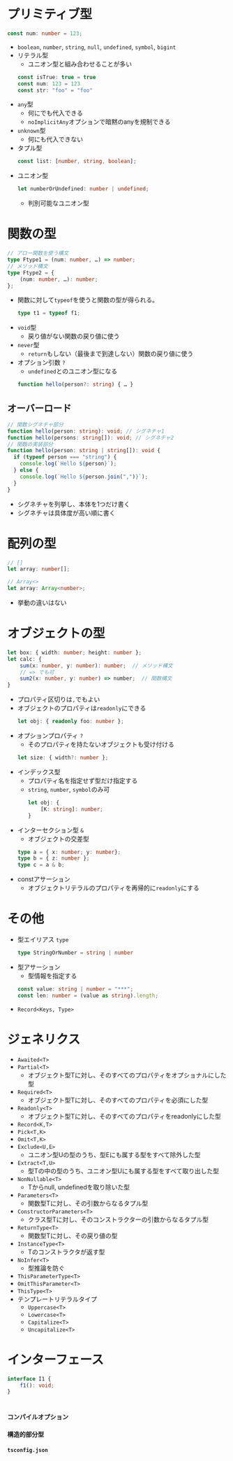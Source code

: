 # プリミティブ型
```ts
const num: number = 123;
```
- `boolean`, `number`, `string`, `null`, `undefined`, `symbol`, `bigint`
- リテラル型
  - ユニオン型と組み合わせることが多い
  ```ts
  const isTrue: true = true
  const num: 123 = 123
  const str: "foo" = "foo"
  ```
- `any`型
  - 何にでも代入できる
  - `noImplicitAny`オプションで暗黙のanyを規制できる
- `unknown`型
  - 何にも代入できない
- タプル型
  ```ts
  const list: [number, string, boolean];
  ```
- ユニオン型
  ```ts
  let numberOrUndefined: number | undefined;
  ```
  - 判別可能なユニオン型

# 関数の型
```ts
// アロー関数を使う構文
type Ftype1 = (num: number, …) => number;
// メソッド構文
type Ftype2 = {
    (num: number, …): number;
};
```
- 関数に対して`typeof`を使うと関数の型が得られる。
    ```ts
    type t1 = typeof f1;
    ```
- `void`型
  - 戻り値がない関数の戻り値に使う
- `never`型
  - `return`もしない（最後まで到達しない）関数の戻り値に使う
- オプション引数 `?`
  - `undefined`とのユニオン型になる
  ```ts
  function hello(person?: string) { … }
  ```

## オーバーロード
```ts
// 関数シグネチャ部分
function hello(person: string): void; // シグネチャ1
function hello(persons: string[]): void; // シグネチャ2
// 関数の実装部分
function hello(person: string | string[]): void {
  if (typeof person === "string") {
    console.log(`Hello ${person}`);
  } else {
    console.log(`Hello ${person.join(",")}`);
  }
}
```
- シグネチャを列挙し、本体を1つだけ書く
- シグネチャは具体度が高い順に書く

# 配列の型
```ts
// []
let array: number[];

// Array<>
let array: Array<number>;
```
- 挙動の違いはない

# オブジェクトの型
```ts
let box: { width: number; height: number };
let calc: {
    sum(x: number, y: number): number;  // メソッド構文
    // => でも可
    sum2(x: number, y: number) => number;  // 関数構文
}
```
- プロパティ区切りは`,`でもよい
- オブジェクトのプロパティは`readonly`にできる
    ```ts
    let obj: { readonly foo: number };
    ```
- オプションプロパティ `?`
    - そのプロパティを持たないオブジェクトも受け付ける
    ```ts
    let size: { width?: number };
    ```
- インデックス型
  - プロパティ名を指定せず型だけ指定する
  - `string`, `number`, `symbol`のみ可
    ```ts
    let obj: {
        [K: string]: number;
    }
    ```
- インターセクション型 `&`
  - オブジェクトの交差型
  ```ts
  type a = { x: number; y: number};
  type b = { z: number };
  type c = a & b;
  ```
- constアサーション
  - オブジェクトリテラルのプロパティを再帰的に`readonly`にする

# その他
- 型エイリアス `type`
  ```ts
  type StringOrNumber = string | number
  ```
- 型アサーション
  - 型情報を指定する
  ```ts
  const value: string | number = "***";
  const len: number = (value as string).length;
  ```
- `Record<Keys, Type>`


# ジェネリクス
- `Awaited<T>`
- `Partial<T>`
  - オブジェクト型Tに対し、そのすべてのプロパティをオプショナルにした型
- `Required<T>`
  - オブジェクト型Tに対し、そのすべてのプロパティを必須にした型
- `Readonly<T>`
  - オブジェクト型Tに対し、そのすべてのプロパティをreadonlyにした型
- `Record<K,T>`
- `Pick<T,K>`
- `Omit<T,K>`
- `Exclude<U,E>`
  - ユニオン型Uの型のうち、型Eにも属する型をすべて除外した型
- `Extract<T,U>`
  - 型Tの中の型のうち、ユニオン型Uにも属する型をすべて取り出した型
- `NonNullable<T>`
  - Tからnull, undefinedを取り除いた型
- `Parameters<T>`
  - 関数型Tに対し、その引数からなるタプル型
- `ConstructorParameters<T>`
  - クラス型Tに対し、そのコンストラクターの引数からなるタプル型
- `ReturnType<T>`
  - 関数型Tに対し、その戻り値の型
- `InstanceType<T>`
  - Tのコンストラクタが返す型
- `NoInfer<T>`
  - 型推論を防ぐ
- `ThisParameterType<T>`
- `OmitThisParameter<T>`
- `ThisType<T>`
- テンプレートリテラルタイプ
  - `Uppercase<T>`
  - `Lowercase<T>`
  - `Capitalize<T>`
  - `Uncapitalize<T>`

# インターフェース
```ts
interface I1 {
    f1(): void;
}
```



# 
#### コンパイルオプション
#### 構造的部分型
#### `tsconfig.json`

